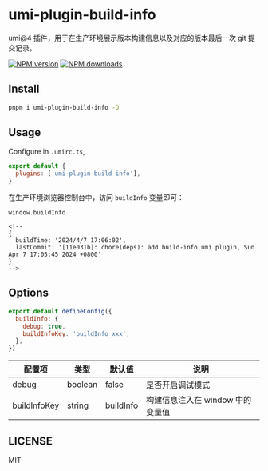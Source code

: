 # umi-plugin-build-info

umi@4 插件，用于在生产环境展示版本构建信息以及对应的版本最后一次 git 提交记录。

[![NPM version](https://img.shields.io/npm/v/umi-plugin-build-info.svg?style=flat)](https://npmjs.org/package/umi-plugin-build-info) [![NPM downloads](http://img.shields.io/npm/dm/umi-plugin-build-info.svg?style=flat)](https://npmjs.org/package/umi-plugin-build-info)

## Install

```bash
pnpm i umi-plugin-build-info -D
```

## Usage

Configure in `.umirc.ts`,

```js
export default {
  plugins: ['umi-plugin-build-info'],
}
```

在生产环境浏览器控制台中，访问 `buildInfo` 变量即可：

```
window.buildInfo

<!--
{
  buildTime: '2024/4/7 17:06:02', 
  lastCommit: '[11e031b]: chore(deps): add build-info umi plugin, Sun Apr 7 17:05:45 2024 +0800'
}
-->
```

## Options

```js
export default defineConfig({
  buildInfo: {
    debug: true,
    buildInfoKey: 'buildInfo_xxx',
  },
})
```

| 配置项       | 类型    | 默认值    | 说明                             |
| ------------ | ------- | --------- | -------------------------------- |
| debug        | boolean | false     | 是否开启调试模式                 |
| buildInfoKey | string  | buildInfo | 构建信息注入在 window 中的变量值 |

## LICENSE

MIT